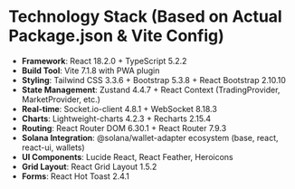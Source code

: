 # Technology Stack (Based on Actual Package.json & Vite Config)
- **Framework**: React 18.2.0 + TypeScript 5.2.2
- **Build Tool**: Vite 7.1.8 with PWA plugin
- **Styling**: Tailwind CSS 3.3.6 + Bootstrap 5.3.8 + React Bootstrap 2.10.10
- **State Management**: Zustand 4.4.7 + React Context (TradingProvider, MarketProvider, etc.)
- **Real-time**: Socket.io-client 4.8.1 + WebSocket 8.18.3
- **Charts**: Lightweight-charts 4.2.3 + Recharts 2.15.4
- **Routing**: React Router DOM 6.30.1 + React Router 7.9.3
- **Solana Integration**: @solana/wallet-adapter ecosystem (base, react, react-ui, wallets)
- **UI Components**: Lucide React, React Feather, Heroicons
- **Grid Layout**: React Grid Layout 1.5.2
- **Forms**: React Hot Toast 2.4.1
